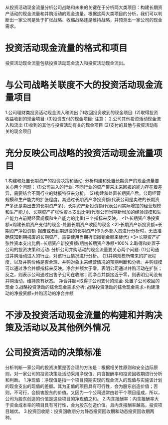 从投资活动现金流量分析公司战略和未来的关键在于分析两大类项目：构建长期资产活动的现金流量和并购活动的现金流量。根据这两大类项目的分析，我们可以判断出一家公司是处于扩张战略、收缩战略还是维持战略，并预测出一家公司的现金需求。
# 投资活动现金流量的格式和项目
  投资活动现金流量包括投资活动现金流入和投资活动现金流出。
# 与公司战略关联度不大的投资活动现金流量项目
  1.公司理财类投资活动现金流入和流出
    (1)收回投资收到的现金项目:
    (2)取得投资收益收到的现金项目:
    (3)投资支付的现金项目:
    注意：
  2.公司其他投资活动现金流入和流出
    (1)收到的其他与投资活动有关的现金项目
    (2)支付的其他与投资活动有关的现金项目
# 充分反映公司战略的投资活动现金流量项目
  1.构建和处置长期资产的投资决策和活动:
    分析构建和处置长期资产的现金流量要关心两个问题：
    (1)公司进入的行业: 不同行业的资产带来未来回报的能力存在着差异，需要结合不同行业的财报特征来分析。
    (2)构建和处置长期资产后，公司经营规模和生产能力的扩张程度。其通过长期资产净投资额(代表公司是卖进的长期资产多还是卖出去的长期资产多)、长期资产新投资额(代表公司实际增加的经营规模和生产能力)、长期资产扩张性资本支出比例(代表公司当期新增加的经验规模和生产能力占前期经营规模和生产能力的比重)三个指标来反映。
      <1>长期资产净投资额=购建长期资产支付的现金-处置长期资产收回的现金
      <2>长期资产新投资额=长期资产净投资额-报废或者到期退役的长期资产(作为外部人员进行分析时，无法准确获知到期报废的长期资产，需要使用当期折旧摊销金额来替代)
      <3>长期资产扩张性资本支出比例=长期资产新投资额/期初长期资产净额*100% 
  2.取得和处置子公司的投资决策和活动:
    分析公司并购活动的现金流量要关心两个问题:
    (1)公司通过并购活动进入的行业，对该行业情况进行分析。
    (2)并购规模所带来的扩张程度，以及并购价格是否合理、并购对象未来经营情况的预期判断和分析。并购规模可以通过净合并额指标来反映。净合并额大于零，表明公司通过并购活动在扩张；反之，则表示公司通过出售子公司在收缩；而净合并额接近于零，则表明公司没有并购活动，维持原有状态。
      净合并额=取得子公司支付的现金-处置子公司收回的现金
  3.战略投资活动的综合现金需求分析:
    战略投资活动的综合现金需求=构建活动的净投资额+并购活动的净合并额

# 不涉及投资活动现金流量的构建和并购决策及活动以及其他例外情况

# 公司投资活动的决策标准
  分析判断一家公司的投资决策是否合理的方法是：根据相关性原则和安全边际原则，对一家公司的投资决策及活动采用净现值、内含报酬率和投资回收期进行分析和判断。
  1.净现值：净现值是指一个项目预期实现的现金流入的现值与实施该计划的现金支出的现值的差额。其为正值的项目具有可行性，会为股东创造价值；否则，不可行，会损害股东的价值。又因为一个公司通常由若干个项目组成，所以，公司为股东创造的价值是这些项目的净现值之和。
  2.内含报酬率：内含报酬率大于资金成本率的项目具有可行性，会为股东创造价值。且内含报酬率越高，投资项目越优。
  3.投资回收期：投资回收期分为静态投资回收期和动态投资回收期两种。